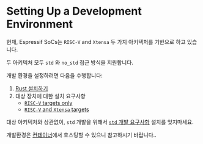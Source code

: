 # Setting Up a Development Environment

현재, Espressif SoCs는 `RISC-V` and `Xtensa` 두 가지 아키텍처를 기반으로 하고 있습니다. 

두 아키텍처 모두 `std` 와 `no_std` 접근 방식을 지원합니다.

개발 환경을 설정하려면 다음을 수행합니다:

1. [Rust 설치하기][install-rust]
2. 대상 장치에 대한 설치 요구사항
    - [`RISC-V` targets only][risc-v-targets]
    - [`RISC-V` and `Xtensa` targets][rics-v-xtensa-targets]

대상 아키텍처와 상관없이, `std` 개발을 위해서 [`std` 개발 요구사항][rust-esp-book-std-requirements] 설치를 잊지마세요.

개발환경은 [컨테이너][use-containers]에서 호스팅할 수 있으니 참고하시기 바랍니다..

[install-rust]: ./rust.md
[risc-v-targets]: ./riscv.md
[rics-v-xtensa-targets]: ./riscv-and-xtensa.md
[rust-esp-book-std-requirements]: ./std-requirements.md
[use-containers]: ./using-containers.md
